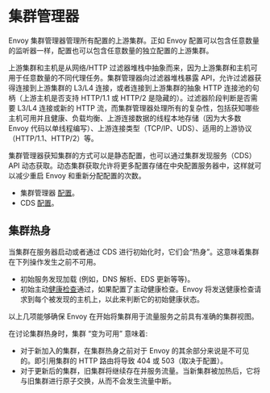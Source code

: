 # 集群管理器

Envoy 集群管理器管理所有配置的上游集群。正如 Envoy 配置可以包含任意数量的监听器一样，配置也可以包含任意数量的独立配置的上游集群。

上游集群和主机是从网络/HTTP 过滤器堆栈中抽象而来，因为上游集群和主机可用于任意数量的不同代理任务。集群管理器向过滤器堆栈暴露 API，允许过滤器获得连接到上游集群的 L3/L4 连接，或者连接到上游集群的抽象 HTTP 连接池的句柄（上游主机是否支持 HTTP/1.1 或 HTTP/2 是隐藏的）。过滤器阶段判断是否需要 L3/L4 连接或新的 HTTP 流，而集群管理器处理所有的复杂性，包括获知哪些主机可用并且健康、负载均衡、上游连接数据的线程本地存储（因为大多数 Envoy 代码以单线程编写）、上游连接类型（TCP/IP、UDS）、适用的上游协议（HTTP/1.1、HTTP/2）等。

集群管理器获知集群的方式可以是静态配置，也可以通过集群发现服务（CDS）API 动态获取。动态集群获取允许将更多配置存储在中央配置服务器中，这样就可以减少重启 Envoy 和重新分配配置的次数。

- 集群管理器 [配置](../../configuration/cluster_manager/cluster_manager.md#config-cluster-manager)。
- CDS [配置](../../configuration/cluster_manager/cds.md#config-cluster-manager-cds)。

## 集群热身

当集群在服务器启动或者通过 CDS 进行初始化时，它们会“热身”。这意味着集群在下列操作发生之前不可用。

- 初始服务发现加载 (例如，DNS 解析、EDS 更新等等)。
- 初始主动[健康检查](health_checking.md#arch-overview-health-checking)通过，如果配置了主动健康检查。Envoy 将发送健康检查请求到每个被发现的主机上，以此来判断它的初始健康状态。

以上几项能够确保 Envoy 在开始将集群用于流量服务之前具有准确的集群视图。

在讨论集群热身时，集群 “变为可用” 意味着:

- 对于新加入的集群，在集群热身之前对于 Envoy 的其余部分来说是不可见的。即引用集群的 HTTP 路由将导致 404 或 503（取决于配置）。
- 对于更新后的集群，旧集群将继续存在并服务流量。当新集群被加热后，它将与旧集群进行原子交换，从而不会发生流量中断。